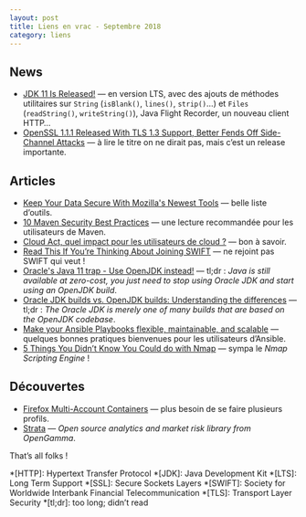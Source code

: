 ```yaml
---
layout: post
title: Liens en vrac - Septembre 2018
category: liens
---
```


## News

* [JDK 11 Is Released!](https://blogs.oracle.com/thejavatutorials/jdk-11-is-released)
  — en version LTS, avec des ajouts de méthodes utilitaires sur `String` (`isBlank()`, `lines()`, `strip()`…) et `Files` (`readString()`, `writeString()`),
    Java Flight Recorder, un nouveau client HTTP…
* [OpenSSL 1.1.1 Released With TLS 1.3 Support, Better Fends Off Side-Channel Attacks](https://www.phoronix.com/scan.php?page=news_item&px=OpenSSL-1.1.1-Released)
  — à lire le titre on ne dirait pas, mais c’est un release importante.

## Articles

* [Keep Your Data Secure With Mozilla's Newest Tools](https://lifehacker.com/keep-your-data-secure-with-mozillas-newest-tools-1829304577)
  — belle liste d’outils.
* [10 Maven Security Best Practices](https://snyk.io/blog/10-maven-security-best-practices/)
  — une lecture recommandée pour les utilisateurs de Maven.
* [Cloud Act, quel impact pour les utilisateurs de cloud ?](https://www.ovh.com/fr/blog/quel-est-limpact-du-cloud-act-pour-les-utilisateurs-de-cloud/)
  — bon à savoir.
* [Read This If You’re Thinking About Joining SWIFT](https://www.sepaforcorporates.com/swift-for-corporates/read-this-if-youre-thinking-about-joining-swift/)
  — ne rejoint pas SWIFT qui veut !
* [Oracle's Java 11 trap - Use OpenJDK instead!](https://blog.joda.org/2018/09/do-not-fall-into-oracles-java-11-trap.html?m=1)
  — tl;dr : _Java is still available at zero-cost, you just need to stop using Oracle JDK and start using an OpenJDK build_.
* [Oracle JDK builds vs. OpenJDK builds: Understanding the differences](https://jaxenter.com/oracle-jdk-builds-openjdk-builds-difference-149318.html)
  — tl;dr : _The Oracle JDK is merely one of many builds that are based on the OpenJDK codebase_.
* [Make your Ansible Playbooks flexible, maintainable, and scalable](https://www.ansible.com/blog/make-your-ansible-playbooks-flexible-maintainable-and-scalable)
  — quelques bonnes pratiques bienvenues pour les utilisateurs d’Ansible.
* [5 Things You Didn’t Know You Could do with Nmap](https://danielmiessler.com/blog/things-you-didnt-know-you-could-do-with-nmap/)
  — sympa le _Nmap Scripting Engine_ !

## Découvertes

* [Firefox Multi-Account Containers](https://addons.mozilla.org/en-US/firefox/addon/multi-account-containers/)
  — plus besoin de se faire plusieurs profils.
* [Strata](https://strata.opengamma.io/)
  — _Open source analytics and market risk library from OpenGamma_.

That’s all folks !

*[HTTP]: Hypertext Transfer Protocol
*[JDK]: Java Development Kit
*[LTS]: Long Term Support
*[SSL]: Secure Sockets Layers
*[SWIFT]: Society for Worldwide Interbank Financial Telecommunication
*[TLS]: Transport Layer Security
*[tl;dr]: too long; didn’t read
